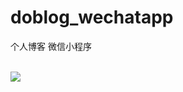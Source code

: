 # doblog_wechatapp
个人博客 微信小程序

</br>
<img src="http://res.doscanner.cn/static/gh_00df42a687cd_258.jpg"/>